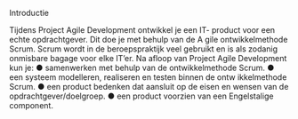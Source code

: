 Introductie

Tijdens Project Agile Development ontwikkel je een IT-
product voor een echte 
opdrachtgever. Dit doe je met behulp van de A
gile ontwikkelmethode Scrum. Scrum wordt in 
de beroepspraktijk veel gebruikt en is als zodanig onmisbare bagage voor elke IT’er.
Na afloop van Project Agile Development kun je:
●
    samenwerken met behulp van de ontwikkelmethode Scrum.
●
    een systeem modelleren, realiseren en testen binnen de ontw
ikkelmethode Scrum.
●
    een product bedenken dat aansluit op de eisen en wensen van de 
opdrachtgever/doelgroep.
●
    een product voorzien van een Engelstalige component.
